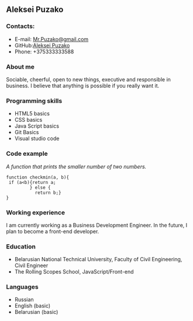 ## Aleksei Puzako ##
### Contacts: ###
+ E-mail: <Mr.Puzako@gmail.com>
+ GitHub:[Aleksei Puzako](https://github.com/Aleks0ne)
+ Phone: +375333333588

### About me ###
Sociable, cheerful, open to new things, executive and responsible in business. I believe that anything is possible if you really want it.

### Programming skills ###
+ HTML5 basics
+ CSS basics
+ Java Script basics
+ Git Basics
+ Visual studio code

### Code example ###
*A function that prints the smaller number of two numbers.*
```
function checkmin(a, b){
 if (a<b){return a;
         } else {
           return b;}
}
```


### Working experience ###
I am currently working as a Business Development Engineer. In the future, I plan to become a front-end developer.


### Education ###
+ Belarusian National Technical University, Faculty of Civil Engineering, Civil Engineer
+ The Rolling Scopes School, JavaScript/Front-end


### Languages ###
+ Russian
+ English (basic)
+ Belarusian (basic)